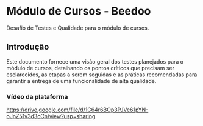 # Módulo de Cursos - Beedoo

Desafio de Testes e Qualidade para o módulo de cursos.

## Introdução

Este documento fornece uma visão geral dos testes planejados para o módulo de cursos, detalhando os pontos críticos que precisam ser esclarecidos, as etapas a serem seguidas e as práticas recomendadas para garantir a entrega de uma funcionalidade de alta qualidade.

### Vídeo da plataforma

https://drive.google.com/file/d/1C64r6BOp3PJVe61pYN-oJnZ51v3d3cCn/view?usp=sharing